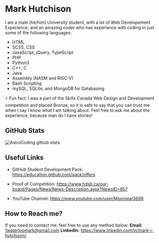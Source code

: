 <!--
**AstroCoding/AstroCoding** is a ✨ _special_ ✨ repository because its `README.md` (this file) appears on your GitHub profile.

Here are some ideas to get you started:

- 🔭 I’m currently working on ...
- 🌱 I’m currently learning ...
- 👯 I’m looking to collaborate on ...
- 🤔 I’m looking for help with ...
- 💬 Ask me about ...
- 📫 How to reach me: ...
- 😄 Pronouns: ...
- ⚡ Fun fact: ...
-->

# Mark Hutchison

I am a male (he/him) University student, with a lot of Web Developement Experience, and an amazing coder who has experience with coding in just some of the following languages:

- HTML
- SCSS, CSS
- JavaScript, jQuery, TypeScript
- PHP
- Python3
- C++, C
- Java
- Assembly (NASM and RISC-V)
- Bash Scripting
- mySQL, SQLite, and MongoDB for Databasing

⚡ Fun fact: I was a part of the Skills Canada Web Design and Development competition and placed Bronze, so it is safe to say that you can trust me when I say I know what I am talking about. Feel free to ask me about the experience, because man do I have stories!

## GitHub Stats

![AstroCoding github stats](https://github-readme-stats.vercel.app/api?username=AstroCoding&show_icons=true&theme=dracula)

## Useful Links

- GitHub Student Development Pack: <https://education.github.com/pack/offers>

- Proof of Competition: <https://www.hdsb.ca/our-board/Pages/News/News-Description.aspx?NewsID=657>

- YouTube Channel: <https://www.youtube.com/user/Moonstar3698>

## How to Reach me?

If you need to contact me, feel free to use any method below:
**Email:** 1waterloomark@gmail.com
**LinkedIn:** https://www.linkedin.com/in/mark-j-hutchison/
